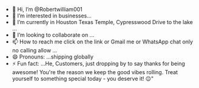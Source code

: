 - 👋 Hi, I’m @Robertwilliam001
- 👀 I’m interested in businesses...
- 🌱 I’m currently in Houston Texas Temple, Cypresswood Drive to the lake ...
- 💞️ I’m looking to collaborate on ...
- 📫 How to reach me click on the link or Gmail me or WhatsApp chat only no calling allow ...
- 😄 Pronouns: ...shipping globally 
- ⚡ Fun fact: ...He, Customers, just dropping by to say thanks for being awesome! You're the reason we keep the good vibes rolling. Treat yourself to something special today - you deserve it! 😉"

<!---
Robertwilliam001/Robertwilliam001 is a ✨ special ✨ repository because its `README.md` (this file) appears on your GitHub profile.
You can click the Preview link to take a look at your changes.
--->
